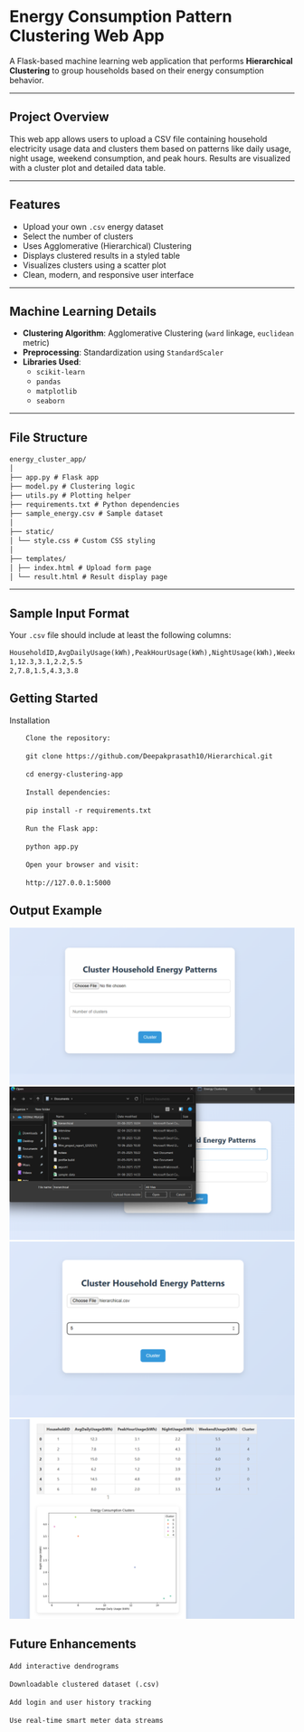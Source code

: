 #  Energy Consumption Pattern Clustering Web App

A Flask-based machine learning web application that performs **Hierarchical Clustering** to group households based on their energy consumption behavior.

---

##  Project Overview

This web app allows users to upload a CSV file containing household electricity usage data and clusters them based on patterns like daily usage, night usage, weekend consumption, and peak hours. Results are visualized with a cluster plot and detailed data table.

---

##  Features

-  Upload your own `.csv` energy dataset
-  Select the number of clusters
-  Uses Agglomerative (Hierarchical) Clustering
-  Displays clustered results in a styled table
-  Visualizes clusters using a scatter plot
-  Clean, modern, and responsive user interface

---

##  Machine Learning Details

- **Clustering Algorithm**: Agglomerative Clustering (`ward` linkage, `euclidean` metric)
- **Preprocessing**: Standardization using `StandardScaler`
- **Libraries Used**:
  - `scikit-learn`
  - `pandas`
  - `matplotlib`
  - `seaborn`

---

##  File Structure
```
energy_cluster_app/
│
├── app.py # Flask app
├── model.py # Clustering logic
├── utils.py # Plotting helper
├── requirements.txt # Python dependencies
├── sample_energy.csv # Sample dataset
│
├── static/
│ └── style.css # Custom CSS styling
│
├── templates/
│ ├── index.html # Upload form page
│ └── result.html # Result display page

```

---

##  Sample Input Format

Your `.csv` file should include at least the following columns:

```
HouseholdID,AvgDailyUsage(kWh),PeakHourUsage(kWh),NightUsage(kWh),WeekendUsage(kWh)
1,12.3,3.1,2.2,5.5
2,7.8,1.5,4.3,3.8

```

## Getting Started
 Installation

        Clone the repository:

        git clone https://github.com/Deepakprasath10/Hierarchical.git

        cd energy-clustering-app

        Install dependencies:

        pip install -r requirements.txt

        Run the Flask app:

        python app.py

        Open your browser and visit:

        http://127.0.0.1:5000


## Output Example    
![alt text](<Screenshot 2025-08-01 160816.png>)
  ![alt text](<Screenshot 2025-08-01 160830.png>)
    ![alt text](<Screenshot 2025-08-01 160843.png>)
    ![alt text](<Screenshot 2025-08-01 160903.png>)
    
## Future Enhancements
    Add interactive dendrograms

    Downloadable clustered dataset (.csv)

    Add login and user history tracking

    Use real-time smart meter data streams
